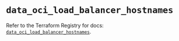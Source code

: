 # `data_oci_load_balancer_hostnames`

Refer to the Terraform Registry for docs: [`data_oci_load_balancer_hostnames`](https://registry.terraform.io/providers/hashicorp/oci/7.19.0/docs/data-sources/load_balancer_hostnames).
